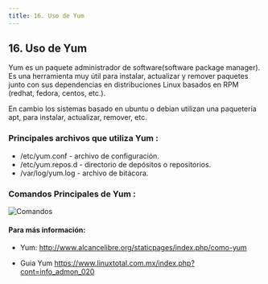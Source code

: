 ```yaml
---
title: 16. Uso de Yum
---
```

## 16. Uso de Yum

Yum es un paquete administrador de software(software package manager). Es una herramienta muy útil para instalar, actualizar y remover paquetes junto con sus dependencias en distribuciones Linux basados en RPM (redhat, fedora, centos, etc.).

En cambio los sistemas basado en ubuntu o debian utilizan una paquetería apt, para instalar, actualizar, remover, etc.

### Principales archivos que utiliza Yum :

* /etc/yum.conf - archivo de configuración.
* /etc/yum.repos.d - directorio de depósitos o repositorios.
* /var/log/yum.log - archivo de bitácora.

### Comandos Principales de Yum :

![Comandos ](https://s3.amazonaws.com/bigdatamx/images-guides-yum-01-comandos.png)


#### Para más información:
<!-- Please add any articles you think might be helpful to read before writing the article -->
- Yum:   <a href='http://www.alcancelibre.org/staticpages/index.php/como-yum' target='_blank' rel='nofollow'>http://www.alcancelibre.org/staticpages/index.php/como-yum</a>

- Guia Yum
<a href='https://www.linuxtotal.com.mx/index.php?cont=info_admon_020' target='_blank' rel='nofollow'>https://www.linuxtotal.com.mx/index.php?cont=info_admon_020</a> 

